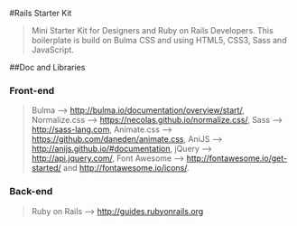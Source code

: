 #Rails Starter Kit

> Mini Starter Kit for Designers and Ruby on Rails Developers.
> This boilerplate is build on Bulma CSS and using HTML5, CSS3, Sass and JavaScript.

##Doc and Libraries

### Front-end

> Bulma --> http://bulma.io/documentation/overview/start/,
> Normalize.css --> https://necolas.github.io/normalize.css/,
> Sass --> http://sass-lang.com, 
> Animate.css --> https://github.com/daneden/animate.css,
> AniJS --> http://anijs.github.io/#documentation,
> jQuery --> http://api.jquery.com/, 
> Font Awesome --> http://fontawesome.io/get-started/ and http://fontawesome.io/icons/.

### Back-end

> Ruby on Rails --> http://guides.rubyonrails.org
